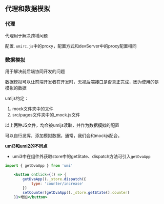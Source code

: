 ## 代理和数据模拟

### 代理

代理用于解决跨域问题

配置```.umirc.js```中的proxy，配置方式和devServer中的proxy配置相同

### 数据模拟

用于解决前后端协同开发的问题

数据模拟可以让前端开发者在开发时，无视后端接口是否真正完成，因为使用的是模拟的数据

umijs约定：

1. mock文件夹中的文件
2. src/pages文件夹中的_mock.js文件

以上两种JS文件，均会被umijs读取，并作为数据模拟的配置

可以自行发挥，添加模拟数据，通常，我们会和mockjs配合。

**umi3和umi2的不同点**
- umi3中在组件外获取store中的getState、dispatch方法可引入``getDvaApp``
```jsx
import { getDvaApp } from 'umi'

    <button onClick={() => {
        getDvaApp()._store.dispatch({
            type: 'counter/increase'
        })
        setCounter(getDvaApp()._store.getState().counter)
    }}>增加</button>
```